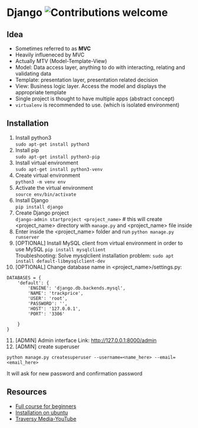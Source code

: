 # Django  ![Contributions welcome](https://img.shields.io/badge/contributions-welcome-orange.svg)

## Idea
- Sometimes referred to as **MVC**
- Heavily influeneced by MVC
- Actually MTV (Model-Template-View)
- Model: Data access layer, anything to do with interacting, relating and validating data
- Template: presentation layer, presentation related decision
- View: Business logic layer. Access the model and displays the appropriate template
- Single project is thought to have multiple apps (abstract concept)
- `virtualenv` is recommended to use. (which is isolated environment)

## Installation
1. Install python3 <br />
`sudo apt-get install python3`
2. Install pip <br />
`sudo apt-get install python3-pip`
3. Install virtual environment <br />
`sudo apt-get install python3-venv`
4. Create virtual environment <br />
`python3 -m venv env` 
5. Activate the virtual environment <br />
`source env/bin/activate`
6. Install Django <br />
`pip install django`
7. Create Django project <br />
`django-admin startproject <project_name>` # this will create <project_name> directory with `manage.py` and <project_name> file inside 
8. Enter inside the <project_name> folder and run `python manage.py runserver`
9. [OPTIONAL] Install MySQL client from virtual environment in order to use MySQL `pip install mysqlclient` <br />
Troubleshooting:
Solve mysqlclient installation problem: `sudo apt install default-libmysqlclient-dev`
10. [OPTIONAL] Change database name in <project_name>/settings.py:
```
DATABASES = {
    'default': {
        'ENGINE': 'django.db.backends.mysql',
        'NAME': 'trackprice',
        'USER': 'root',
        'PASSWORD': '',
        'HOST': '127.0.0.1',
        'PORT': '3306'

    }
}
```
11. [ADMIN] Admin interface Link: http://127.0.0.1:8000/admin
12. [ADMIN] create superuser
```
python manage.py createsuperuser --username=<name_here> --email=<email_here>
```
It will ask for new password and confirmation password

 




## Resources
- [Full course for beginners](https://youtu.be/F5mRW0jo-U4)
- [Installation on ubuntu](https://youtu.be/mqlCk_WCK2E)
- [Traversy Media-YouTube](https://youtu.be/D6esTdOLXh4)
